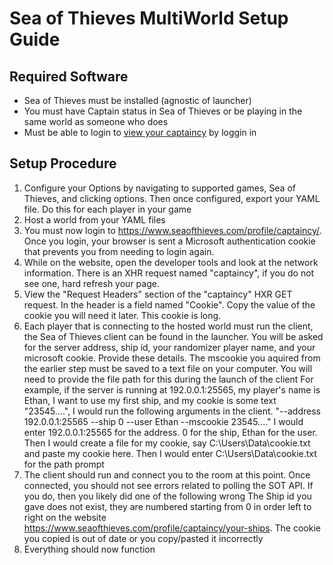# Sea of Thieves MultiWorld Setup Guide

## Required Software

- Sea of Thieves must be installed (agnostic of launcher)
- You must have Captain status in Sea of Thieves or be playing in the same world as someone who does
- Must be able to login to [view your captaincy](https://www.seaofthieves.com/profile/captaincy) by loggin in

## Setup Procedure

1. Configure your Options by navigating to supported games, Sea of Thieves, and clicking options. Then once configured, export your YAML file. Do this for each player in your game
2. Host a world from your YAML files
3. You must now login to https://www.seaofthieves.com/profile/captaincy/. Once you login, your browser is sent a Microsoft authentication cookie that prevents you from needing to login again.
4. While on the website, open the developer tools and look at the network information. There is an XHR request named "captaincy", if you do not see one, hard refresh your page.
5. View the "Request Headers" section of the "captaincy" HXR GET request. In the header is a field named "Cookie". Copy the value of the cookie you will need it later. This cookie is long.
6. Each player that is connecting to the hosted world must run the client, the Sea of Thieves client can be found in the launcher. You will be asked for the server address, ship id, your randomizer player name, and your microsoft cookie.  Provide these details. The mscookie you aquired from the earlier step must be saved to a text file on your computer. You will need to provide the file path for this during the launch of the client  For example, if the server is running at 192.0.0.1:25565, my player's name is Ethan, I want to use my first ship, and my cookie is some text "23545....", I would run the following arguments in the client. "--address 192.0.0.1:25565 --ship 0 --user Ethan --mscookie 23545...." I would enter 192.0.0.1:25565 for the address. 0 for the ship, Ethan for the user. Then I would create a file for my cookie, say C:\Users\Data\cookie.txt and paste my cookie here. Then I would enter C:\Users\Data\cookie.txt for the path prompt
7. The client should run and connect you to the room at this point. Once connected, you should not see errors related to polling the SOT API. If you do, then you likely did one of the following wrong 
The Ship id you gave does not exist, they are numbered starting from 0 in order left to right on the website https://www.seaofthieves.com/profile/captaincy/your-ships. 
The cookie you copied is out of date or you copy/pasted it incorrectly
8. Everything should now function
